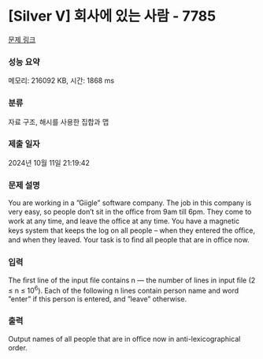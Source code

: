 # [Silver V] 회사에 있는 사람 - 7785 

[문제 링크](https://www.acmicpc.net/problem/7785) 

### 성능 요약

메모리: 216092 KB, 시간: 1868 ms

### 분류

자료 구조, 해시를 사용한 집합과 맵

### 제출 일자

2024년 10월 11일 21:19:42

### 문제 설명

<p>You are working in a ”Giigle” software company. The job in this company is very easy, so people don’t sit in the oﬃce from 9am till 6pm. They come to work at any time, and leave the oﬃce at any time. You have a magnetic keys system that keeps the log on all people – when they entered the oﬃce, and when they leaved. Your task is to ﬁnd all people that are in oﬃce now.</p>

### 입력 

 <p>The ﬁrst line of the input ﬁle contains n — the number of lines in input ﬁle (2 ≤ n ≤ 10<sup>6</sup>). Each of the following n lines contain person name and word ”enter” if this person is entered, and ”leave” otherwise.</p>

### 출력 

 <p>Output names of all people that are in oﬃce now in anti-lexicographical order.</p>

<p> </p>

